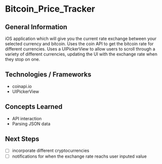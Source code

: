 # Bitcoin_Price_Tracker
## General Information
iOS application which will give you the current rate exchange between your selected currency and bitcoin.
Uses the coin API to get the bitcoin rate for different currencies. Uses a UIPickerView to allow users to scroll
through a variety of different currencies, updating the UI with the exchange rate when they stop on one.

## Technologies / Frameworks
- coinapi.io
- UIPickerView

## Concepts Learned
- API interaction
- Parsing JSON data

## Next Steps
- [ ] incorporate different cryptocurrencies
- [ ] notifications for when the exchange rate reachs user inputed value
